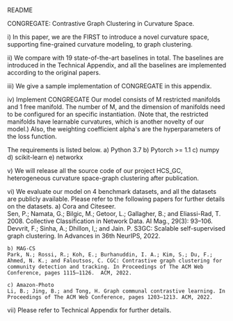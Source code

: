 README

CONGREGATE: Contrastive Graph Clustering in Curvature Space.

i) In this paper, we are the FIRST to introduce a novel curvature space, supporting fine-grained curvature modeling, to graph clustering.

ii) We compare with 19 state-of-the-art baselines in total. The baselines are introduced in the Technical Appendix, and all the baselines are implemented according to the original papers. 

iii) We give a sample implementation of CONGREGATE in this appendix.

iv) Implement CONGREGATE
Our model consists of M restricted manifolds and 1 free manifold.
The number of M, and the dimension of manifolds need to be configured for an specific instantiation. (Note that, the restricted manifolds have learnable curvatures, which is another novelty of our model.)
Also, the weighting coefficient alpha's are the hyperparameters of the loss function.

The requirements is listed below.
	a) 	Python 3.7
	b)		Pytorch >= 1.1
	c)		numpy
	d)		scikit-learn
	e)		networkx


v) We will release all the source code of our project HCS_GC, heterogeneous curvature space-graph clustering after publication. 

vi) We evaluate our model on 4 benchmark datasets, and all the datasets are publicly available. Please refer to the following papers for further details on the datasets.
	a) Cora and Citeseer.	
	Sen, P.; Namata, G.; Bilgic, M.; Getoor, L.; Gallagher, B.; and Eliassi-Rad, T. 2008. Collective Classification in Network Data. AI Mag., 29(3): 93–106.
	Devvrit, F.; Sinha, A.; Dhillon, I,; and Jain. P. S3GC: Scalable self-supervised graph clustering. In Advances in 36th NeurIPS, 2022.

	b) MAG-CS
	Park, N.; Rossi, R.; Koh, E.; Burhanuddin, I. A.; Kim, S.; Du, F.; Ahmed, N. K.; and Faloutsos, C. CGC: Contrastive graph clustering for community detection and tracking. In Proceedings of The ACM Web Conference, pages 1115–1126.  ACM, 2022.

	c) Amazon-Photo
	Li, B.; Jing, B.; and Tong, H. Graph communal contrastive learning. In Proceedings of The ACM Web Conference, pages 1203–1213. ACM, 2022.


vii) Please refer to Technical Appendix for further details.




